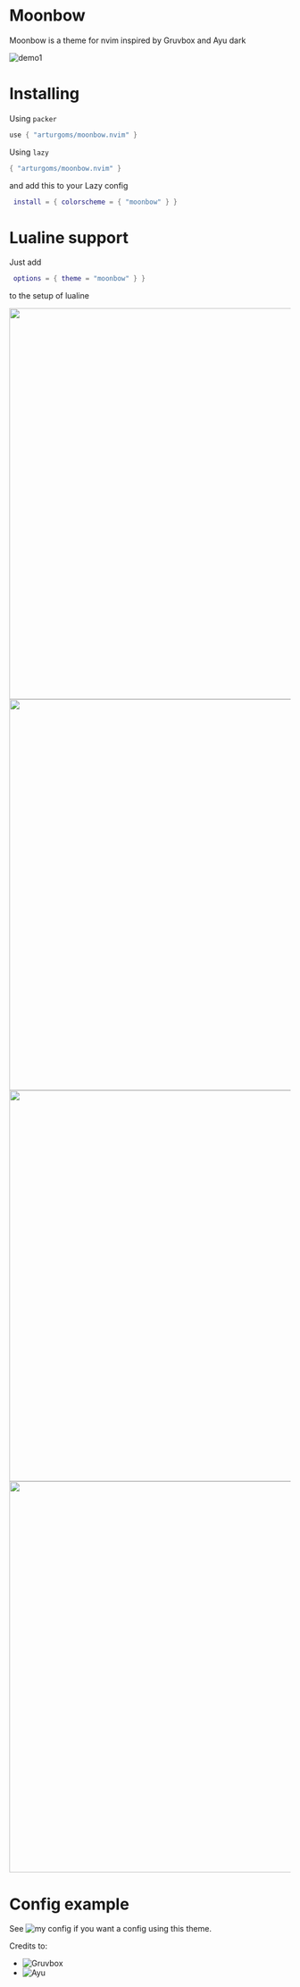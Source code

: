 # Moonbow

Moonbow is a theme for nvim inspired by Gruvbox and Ayu dark

![demo1](https://github.com/arturgoms/moonbow.nvim/blob/master/images/image_1.png)

# Installing

Using `packer`

```lua
use { "arturgoms/moonbow.nvim" }
```

Using `lazy`

```lua
{ "arturgoms/moonbow.nvim" }
```

and add this to your Lazy config

```lua
 install = { colorscheme = { "moonbow" } }
```

# Lualine support

Just add

```lua
 options = { theme = "moonbow" } }
```

to the setup of lualine

<p>
<img width='700' src='https://user-images.githubusercontent.com/6445354/218488141-863f4c3b-06a8-49be-83ed-6dc3f3221702.png'/>
<img width='700' src='https://user-images.githubusercontent.com/6445354/218488156-967e0ac3-9b3f-4c50-883b-23959fcb043c.png'/>
<img width='700' src='https://user-images.githubusercontent.com/6445354/218488149-932f2af5-c000-4430-93f8-a2508ed60061.png'/>
<img width='700' src='https://user-images.githubusercontent.com/6445354/218488154-b7f3ff80-5c53-413f-951a-f59994b4f8fa.png'/>
</p>

# Config example

See ![my config](https://github.com/arturgoms/nvim) if you want a config using this theme.

Credits to:

- ![Gruvbox](https://github.com/ellisonleao/gruvbox.nvim)
- ![Ayu](https://github.com/Shatur/neovim-ayu)
